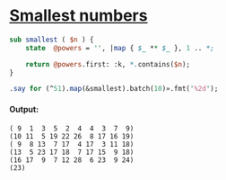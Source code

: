 [1]: https://rosettacode.org/wiki/Smallest_numbers

# [Smallest numbers][1]

```perl
sub smallest ( $n ) {
    state  @powers = '', |map { $_ ** $_ }, 1 .. *;

    return @powers.first: :k, *.contains($n);
}

.say for (^51).map(&smallest).batch(10)».fmt('%2d');
```

#### Output:
```
( 9  1  3  5  2  4  4  3  7  9)
(10 11  5 19 22 26  8 17 16 19)
( 9  8 13  7 17  4 17  3 11 18)
(13  5 23 17 18  7 17 15  9 18)
(16 17  9  7 12 28  6 23  9 24)
(23)
```
